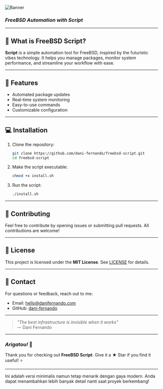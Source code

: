 ![Banner](https://i.pinimg.com/736x/9d/20/6c/9d206ccb62bd79c1424329378b9ca94f.jpg)


### *FreeBSD Automation with Script*
---

## 🚀 **What is FreeBSD Script?**

**Script** is a simple automation tool for FreeBSD, inspired by the futuristic vibes technology. It helps you manage packages, monitor system performance, and streamline your workflow with ease.

---

## 🔧 **Features**

- Automated package updates
- Real-time system monitoring
- Easy-to-use commands
- Customizable configuration

---

## 💻 **Installation**

1. Clone the repository:
   ```bash
   git clone https://github.com/dani-fernando/freebsd-script.git
   cd freebsd-script
   ```

2. Make the script executable:
   ```bash
   chmod +x install.sh
   ```

3. Run the script:
   ```bash
   ./install.sh
   ```
   
---

## 🤝 **Contributing**

Feel free to contribute by opening issues or submitting pull requests. All contributions are welcome!

---

## 📜 **License**

This project is licensed under the **MIT License**. See [LICENSE](LICENSE) for details.

---

## 💌 **Contact**

For questions or feedback, reach out to me:

- Email: hello@danifernando.com  
- GitHub: [dani-fernando](https://github.com/dani-fernando)

---

> *"The best infrastructure is invisible when it works"*  
> — Dani Fernando

---

### *Arigatou!* 🙏  
Thank you for checking out **FreeBSD Script**. Give it a ★ Star if you find it useful! ⭐

---

Ini adalah versi minimalis namun tetap menarik dengan gaya modern. Anda dapat menambahkan lebih banyak detail nanti saat proyek berkembang!

